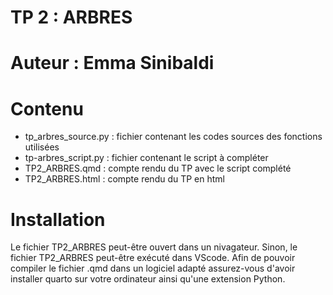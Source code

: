 # TP 2 : ARBRES

# Auteur : Emma Sinibaldi

# Contenu

- tp_arbres_source.py : fichier contenant les codes sources des fonctions utilisées
- tp-arbres_script.py : fichier contenant le script à compléter
- TP2_ARBRES.qmd : compte rendu du TP avec le script complété
- TP2_ARBRES.html : compte rendu du TP en html

  
# Installation

  Le fichier TP2_ARBRES peut-être ouvert dans un nivagateur. Sinon, le fichier TP2_ARBRES peut-être exécuté dans VScode.
  Afin de pouvoir compiler le fichier .qmd dans un logiciel adapté assurez-vous d'avoir installer quarto sur votre ordinateur ainsi qu'une extension Python.
